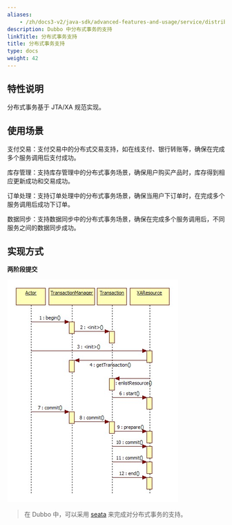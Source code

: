 ```yaml
---
aliases:
    - /zh/docs3-v2/java-sdk/advanced-features-and-usage/service/distributed-transaction/
description: Dubbo 中分布式事务的支持
linkTitle: 分布式事务支持
title: 分布式事务支持
type: docs
weight: 42
---
```



## 特性说明
分布式事务基于 JTA/XA 规范实现。

## 使用场景
支付交易：支付交易中的分布式交易支持，如在线支付、银行转账等，确保在完成多个服务调用后支付成功。

库存管理：支持库存管理中的分布式事务场景，确保用户购买产品时，库存得到相应更新成功和交易成功。

订单处理：支持订单处理中的分布式事务场景，确保当用户下订单时，在完成多个服务调用后成功下订单。

数据同步：支持数据同步中的分布式事务场景，确保在完成多个服务调用后，不同服务之间的数据同步成功。

## 实现方式
**两阶段提交**

![/user-guide/images/jta-xa.jpg](/imgs/user/jta-xa.jpg)

> 在 Dubbo 中，可以采用 [seata](/zh-cn/blog/2019/01/17/如何使用seata保证dubbo微服务间的一致性/) 来完成对分布式事务的支持。